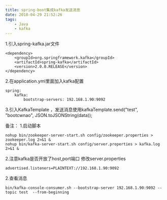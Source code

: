 ```yaml
---
title: spring-boot集成kafka发送消息
date: 2018-04-29 21:52:26
tags: 
	- Java
	- kafka
---
```

1.引入spring-kafka.jar文件
```
<dependency>
    <groupId>org.springframework.kafka</groupId>
    <artifactId>spring-kafka</artifactId>
    <version>2.0.0.RELEASE</version>
</dependency>
```
2.在application.yml里面加入kafka配置
```
spring:
    kafka:
        bootstrap-servers: 192.168.1.90:9092
```
3.引入KafkaTemplate ，发送消息使用kafkaTemplate.send("test", "bootcwnao", JSON.toJSONString(data));

备注：
1.启动脚本
```
nohup bin/zookeeper-server-start.sh config/zookeeper.properties > zookeeper.log 2>&1 &
nohup bin/kafka-server-start.sh config/server.properties > kafka.log 2>&1 &
```
2.注意kafka是否开放了host,port端口
修改server.properties
```
advertised.listeners=PLAINTEXT://192.168.1.90:9092
```
2.查看消息
```
bin/kafka-console-consumer.sh --bootstrap-server 192.168.1.90:9092 --topic test  --from-beginning
```